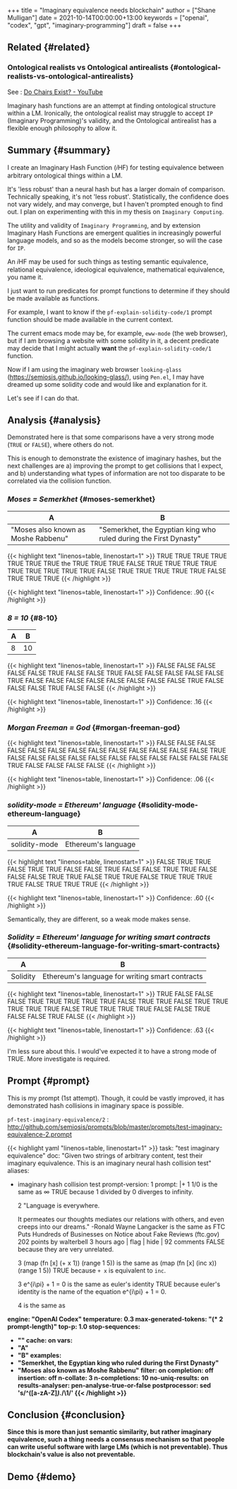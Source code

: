 +++
title = "Imaginary equivalence needs blockchain"
author = ["Shane Mulligan"]
date = 2021-10-14T00:00:00+13:00
keywords = ["openai", "codex", "gpt", "imaginary-programming"]
draft = false
+++

## Related {#related}


### Ontological realists vs Ontological antirealists {#ontological-realists-vs-ontological-antirealists}

See
: [Do Chairs Exist? - YouTube](https://youtu.be/fXW-QjBsruE)

Imaginary hash functions are an attempt at finding ontological
structure within a LM. Ironically, the
ontological realist may struggle to accept `IP` (Imaginary
Programming)'s validity, and the Ontological
antirealist has a flexible enough philosophy
to allow it.


## Summary {#summary}

I create an Imaginary Hash Function (𝑖HF) for
testing equivalence between arbitrary
ontological things within a LM.

It's 'less robust' than a neural hash but has
a larger domain of comparison. Technically speaking, it's not 'less robust'.
Statistically, the confidence does not vary
widely, and may converge, but I haven't
prompted enough to find out. I plan on experimenting with this
in my thesis on `Imaginary Computing`.

The utility and validity of `Imaginary Programming`, and by extension
<span class="underline">Imaginary Hash Functions</span> are emergent qualities in increasingly powerful
language models, and so as the models become stronger, so will the case for `IP`.

An 𝑖HF  may be used for such things as testing
semantic equivalence, relational equivalence,
ideological equivalence, mathematical
equivalence, you name it.

I just want to run predicates for prompt
functions to determine if they should be made
available as functions.

For example, I want to know if the `pf-explain-solidity-code/1` prompt function
should be made available in the current
context.

The current emacs mode may be, for example,
`eww-mode` (the web browser), but if I am browsing a website with some solidity in it,
a decent predicate may decide that I
might actually **want** the `pf-explain-solidity-code/1` function.

Now if I am using the imaginary web browser
`looking-glass`
(<https://semiosis.github.io/looking-glass/>),
using `Pen.el`, I may have dreamed up some
solidity code and would like and explanation
for it.

Let's see if I can do that.


## Analysis {#analysis}

Demonstrated here is that some comparisons
have a very strong mode (`TRUE` or `FALSE`),
where others do not.

This is enough to demonstrate the existence of imaginary hashes, but the next
challenges are a) improving the prompt to get collisions that I expect, and b)
understanding what types of information are
not too disparate to be correlated via the collision function.


### _Moses = Semerkhet_ {#moses-semerkhet}

| **A**                               | **B**                                                             |
|-------------------------------------|-------------------------------------------------------------------|
| "Moses also known as Moshe Rabbenu" | "Semerkhet, the Egyptian king who ruled during the First Dynasty" |

{{< highlight text "linenos=table, linenostart=1" >}}
TRUE TRUE TRUE TRUE TRUE TRUE TRUE the TRUE TRUE TRUE FALSE TRUE TRUE TRUE
TRUE TRUE TRUE TRUE TRUE TRUE FALSE TRUE TRUE TRUE TRUE TRUE FALSE TRUE TRUE
TRUE
{{< /highlight >}}

{{< highlight text "linenos=table, linenostart=1" >}}
Confidence: .90
{{< /highlight >}}


### _8 = 10_ {#8-10}

| **A** | **B** |
|-------|-------|
| 8     | 10    |

{{< highlight text "linenos=table, linenostart=1" >}}
FALSE FALSE FALSE FALSE FALSE TRUE FALSE FALSE TRUE FALSE FALSE FALSE FALSE
FALSE TRUE FALSE FALSE FALSE FALSE FALSE FALSE FALSE FALSE TRUE FALSE FALSE
FALSE TRUE FALSE FALSE
{{< /highlight >}}

{{< highlight text "linenos=table, linenostart=1" >}}
Confidence: .16
{{< /highlight >}}


### _Morgan Freeman = God_ {#morgan-freeman-god}

{{< highlight text "linenos=table, linenostart=1" >}}
FALSE FALSE FALSE FALSE FALSE FALSE FALSE
FALSE FALSE FALSE FALSE FALSE FALSE TRUE FALSE
FALSE FALSE FALSE FALSE FALSE FALSE FALSE
FALSE FALSE FALSE TRUE FALSE FALSE FALSE FALSE
{{< /highlight >}}

{{< highlight text "linenos=table, linenostart=1" >}}
Confidence: .06
{{< /highlight >}}


### _solidity-mode = Ethereum' language_ {#solidity-mode-ethereum-language}

| **A**         | **B**               |
|---------------|---------------------|
| solidity-mode | Ethereum's language |

{{< highlight text "linenos=table, linenostart=1" >}}
FALSE TRUE TRUE FALSE TRUE TRUE FALSE FALSE
TRUE FALSE FALSE TRUE TRUE FALSE FALSE FALSE
TRUE TRUE FALSE TRUE TRUE FALSE TRUE TRUE TRUE
TRUE FALSE TRUE TRUE TRUE
{{< /highlight >}}

{{< highlight text "linenos=table, linenostart=1" >}}
Confidence: .60
{{< /highlight >}}

Semantically, they are different, so a weak mode makes sense.


### _Solidity = Ethereum' language for writing smart contracts_ {#solidity-ethereum-language-for-writing-smart-contracts}

| **A**    | **B**                                           |
|----------|-------------------------------------------------|
| Solidity | Ethereum's language for writing smart contracts |

{{< highlight text "linenos=table, linenostart=1" >}}
TRUE FALSE FALSE FALSE TRUE TRUE TRUE TRUE
TRUE FALSE TRUE TRUE FALSE TRUE TRUE TRUE TRUE
TRUE FALSE TRUE TRUE TRUE TRUE FALSE FALSE
TRUE FALSE FALSE TRUE FALSE
{{< /highlight >}}

{{< highlight text "linenos=table, linenostart=1" >}}
Confidence: .63
{{< /highlight >}}

I'm less sure about this. I would've expected
it to have a strong mode of TRUE. More
investigate is required.


## Prompt {#prompt}

This is my prompt (1st attempt). Though, it
could be vastly improved, it has demonstrated
hash collisions in imaginary space is possible.

`pf-test-imaginary-equivalence/2`
: <http://github.com/semiosis/prompts/blob/master/prompts/test-imaginary-equivalence-2.prompt>

<!--listend-->

{{< highlight yaml "linenos=table, linenostart=1" >}}
task: "test imaginary equivalence"
doc: "Given two strings of arbitrary content, test their imaginary equivalence. This is an imaginary neural hash collision test"
aliases:
- imaginary hash collision test
prompt-version: 1
prompt: |+
  <delim>1
  1/0
  <delim>
  is the same as
  <delim>
  ∞
  <delim>
  TRUE because 1 divided by 0 diverges to infinity.

  <delim>2
  "Language is everywhere.

  It permeates our thoughts mediates our
  relations with others, and even creeps into
  our dreams." -Ronald Wayne Langacker
  <delim>
  is the same as
  <delim>
  FTC Puts Hundreds of Businesses on Notice about Fake Reviews (ftc.gov)
  202 points by walterbell 3 hours ago | flag | hide | 92 comments
  <delim>
  FALSE because they are very unrelated.

  <delim>3
  (map
   (fn [x] (+ x 1))
   (range 1 5))
  <delim>
  is the same as
  <delim>
  (map (fn [x] (inc x)) (range 1 5))
  <delim>
  TRUE because `+ x` is equivalent to `inc`.

  <delim>3
  e^{i\pi} + 1 = 0
  <delim>
  is the same as
  <delim>
  euler's identity
  <delim>
  TRUE because euler's identity is the name of the equation e^{i\pi} + 1 = 0.

  <delim>4
  <a>
  <delim>
  is the same as
  <delim>
  <b>
  <delim>

engine: "OpenAI Codex"
temperature: 0.3
max-generated-tokens: "(* 2 prompt-length)"
top-p: 1.0
stop-sequences:
- "<delim>"
cache: on
vars:
- "A"
- "B"
examples:
- "Semerkhet, the Egyptian king who ruled during the First Dynasty"
- "Moses also known as Moshe Rabbenu"
filter: on
completion: off
insertion: off
n-collate: 3
n-completions: 10
no-uniq-results: on
results-analyser: pen-analyse-true-or-false
postprocessor: sed 's/^\([a-zA-Z]*\).*/\1/'
{{< /highlight >}}


## Conclusion {#conclusion}

Since this is more than just semantic
similarity, but rather imaginary equivalence,
such a thing needs a consensus mechanism so
that people can write useful software with
large LMs (which is not preventable). Thus
blockchain's value is also not preventable.


## Demo {#demo}

<!-- Play on asciinema.com -->
<!-- <a title="asciinema recording" href="https://asciinema.org/a/Cdcvoe32hbXpXSrAg1eIJ1oqW" target="_blank"><img alt="asciinema recording" src="https://asciinema.org/a/Cdcvoe32hbXpXSrAg1eIJ1oqW.svg" /></a> -->
<!-- Play on the blog -->
<script src="https://asciinema.org/a/Cdcvoe32hbXpXSrAg1eIJ1oqW.js" id="asciicast-Cdcvoe32hbXpXSrAg1eIJ1oqW" async></script>